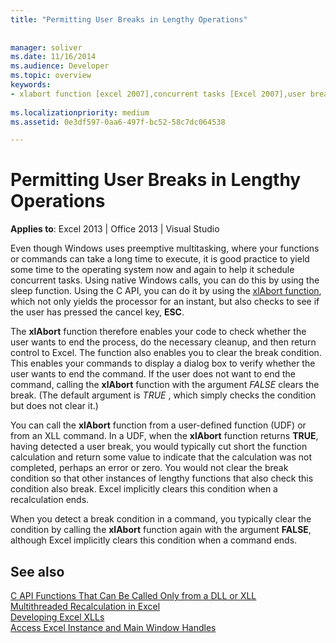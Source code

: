 ```yaml
---
title: "Permitting User Breaks in Lengthy Operations"
 
 
manager: soliver
ms.date: 11/16/2014
ms.audience: Developer
ms.topic: overview
keywords:
- xlabort function [excel 2007],concurrent tasks [Excel 2007],user breaks [Excel 2007]
 
ms.localizationpriority: medium
ms.assetid: 0e3df597-0aa6-497f-bc52-58c7dc064538

---
```


# Permitting User Breaks in Lengthy Operations

 **Applies to**: Excel 2013 | Office 2013 | Visual Studio
  
Even though Windows uses preemptive multitasking, where your functions or commands can take a long time to execute, it is good practice to yield some time to the operating system now and again to help it schedule concurrent tasks. Using native Windows calls, you can do this by using the sleep function. Using the C API, you can do it by using the [xlAbort function](xlabort.md), which not only yields the processor for an instant, but also checks to see if the user has pressed the cancel key, **ESC**.
  
The **xlAbort** function therefore enables your code to check whether the user wants to end the process, do the necessary cleanup, and then return control to Excel. The function also enables you to clear the break condition. This enables your commands to display a dialog box to verify whether the user wants to end the command. If the user does not want to end the command, calling the **xlAbort** function with the argument *FALSE* clears the break. (The default argument is *TRUE* , which simply checks the condition but does not clear it.)
  
You can call the **xlAbort** function from a user-defined function (UDF) or from an XLL command. In a UDF, when the **xlAbort** function returns **TRUE**, having detected a user break, you would typically cut short the function calculation and return some value to indicate that the calculation was not completed, perhaps an error or zero. You would not clear the break condition so that other instances of lengthy functions that also check this condition also break. Excel implicitly clears this condition when a recalculation ends.
  
When you detect a break condition in a command, you typically clear the condition by calling the **xlAbort** function again with the argument **FALSE**, although Excel implicitly clears this condition when a command ends.
  
## See also

[C API Functions That Can Be Called Only from a DLL or XLL](c-api-functions-that-can-be-called-only-from-a-dll-or-xll.md)  
[Multithreaded Recalculation in Excel](multithreaded-recalculation-in-excel.md)  
[Developing Excel XLLs](developing-excel-xlls.md)  
[Access Excel Instance and Main Window Handles](how-to-access-excel-instance-and-main-window-handles.md)
